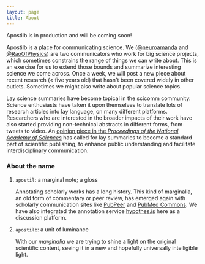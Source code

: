 ```yaml
---
layout: page
title: About
---
```


<p class="message">
  Apostilb is in production and will be coming soon!
</p>


Apostilb is a place for communicating science. We ([@neuroamanda](https://twitter.com/neuroamanda) and [@RaoOfPhysics](https://twitter.com/RaoOfPhysics)) are two communicators who work for big science projects, which sometimes constrains the range of things we can write about. This is an exercise for us to extend those bounds and summarize interesting science we come across. Once a week, we will post a new piece about recent research (< five years old) that hasn't been covered widely in other outlets. Sometimes we might also write about popular science topics.

Lay science summaries have become topical in the scicomm community. Science enthusiasts have taken it upon themselves to translate lots of research articles into lay language, on many different platforms. Researchers who are interested in the broader impacts of their work have also started providing non-technical abstracts in different forms, from tweets to video. An [opinion piece in the *Proceedings of the National Academy of Sciences*](http://www.pnas.org/content/112/12/3585) has called for lay summaries to become a standard part of scientific publishing, to enhance public understanding and facilitate interdisciplinary communication.


### About the name

1. `apostil`: a marginal note; a gloss

    Annotating scholarly works has a long history. This kind of marginalia, an old form of commentary or peer review, has emerged again with scholarly communication sites like [PubPeer](https://pubpeer.com/) and [PubMed Commons](http://www.ncbi.nlm.nih.gov/pubmedcommons/). We have also integrated the annotation service [hypothes.is](http://hypothes.is) here as a discussion platform.

2. `apostilb`: a unit of luminance

    With our *marginalia* we are trying to shine a light on the original scientific content, seeing it in a new and hopefully universally intelligible light.
